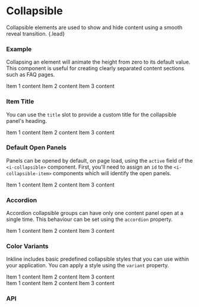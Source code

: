 # Collapsible
Collapsible elements are used to show and hide content using a smooth reveal transition. {.lead}

### Example
Collapsing an element will animate the height from zero to its default value. This component is useful for creating clearly separated content sections such as FAQ pages.

<i-code-preview title="Collapsible Example" link="https://github.com/inkline/inkline/tree/master/src/components/Collapsible">

<i-collapsible>
    <i-collapsible-item title="Item 1">
        Item 1 content
    </i-collapsible-item>
    <i-collapsible-item title="Item 2">
        Item 2 content
    </i-collapsible-item>
    <i-collapsible-item title="Item 3">
        Item 3 content
    </i-collapsible-item>
</i-collapsible>

<template slot="html">

~~~html
<i-collapsible>
    <i-collapsible-item title="Item 1">
        Item 1 content
    </i-collapsible-item>
    <i-collapsible-item title="Item 2">
        Item 2 content
    </i-collapsible-item>
    <i-collapsible-item title="Item 3">
        Item 3 content
    </i-collapsible-item>
</i-collapsible>
~~~

</template>
</i-code-preview>

### Item Title
You can use the `title` slot to provide a custom title for the collapsible panel's heading. 

<i-code-preview title="Collapsible Title" link="https://github.com/inkline/inkline/tree/master/src/components/Collapsible">

<i-collapsible>
    <i-collapsible-item>
        <template slot="title">Item 1</template>
        Item 1 content
    </i-collapsible-item>
    <i-collapsible-item>
        <template slot="title">Item 2</template>
        Item 2 content
    </i-collapsible-item>
    <i-collapsible-item>
        <template slot="title">Item 3</template>
        Item 3 content
    </i-collapsible-item>
</i-collapsible>

<template slot="html">

~~~html
<i-collapsible>
    <i-collapsible-item>
        <template slot="title">Item 1</template>
        Item 1 content
    </i-collapsible-item>
    <i-collapsible-item>
        <template slot="title">Item 2</template>
        Item 2 content
    </i-collapsible-item>
    <i-collapsible-item>
        <template slot="title">Item 3</template>
        Item 3 content
    </i-collapsible-item>
</i-collapsible>
~~~

</template>
</i-code-preview>

### Default Open Panels
Panels can be opened by default, on page load, using the `active` field of the `<i-collapsible>` component. First, you'll need to assign an `id` to the `<i-collapsible-item>` components which will identify the open panels.
 
 <i-code-preview title="Default Open Collapsible Panel" link="https://github.com/inkline/inkline/tree/master/src/components/Collapsible">

<i-collapsible :active="active">
    <i-collapsible-item id="panel-1">
        <template slot="title">Item 1</template>
        Item 1 content
    </i-collapsible-item>
    <i-collapsible-item id="panel-2">
        <template slot="title">Item 2</template>
        Item 2 content
    </i-collapsible-item>
    <i-collapsible-item id="panel-3">
        <template slot="title">Item 3</template>
        Item 3 content
    </i-collapsible-item>
</i-collapsible>

<template slot="html">

~~~html
<i-collapsible :active="active">
    <i-collapsible-item id="panel-1">
        <template slot="title">Item 1</template>
        Item 1 content
    </i-collapsible-item>
    <i-collapsible-item id="panel-2">
        <template slot="title">Item 2</template>
        Item 2 content
    </i-collapsible-item>
    <i-collapsible-item id="panel-3">
        <template slot="title">Item 3</template>
        Item 3 content
    </i-collapsible-item>
</i-collapsible>
~~~

</template>
<template slot="js">

~~~js
export default {
    data () {
        return {
            active: ['panel-1']
        };
    }
}
~~~

</template>
</i-code-preview>

### Accordion
Accordion collapsible groups can have only one content panel open at a single time. This behaviour can be set using the `accordion` property.

<i-code-preview title="Collapsible Accordion" link="https://github.com/inkline/inkline/tree/master/src/components/Collapsible">

<i-collapsible accordion>
    <i-collapsible-item title="Item 1">
        Item 1 content
    </i-collapsible-item>
    <i-collapsible-item title="Item 2">
        Item 2 content
    </i-collapsible-item>
    <i-collapsible-item title="Item 3">
        Item 3 content
    </i-collapsible-item>
</i-collapsible>

<template slot="html">

~~~html
<i-collapsible accordion>
    <i-collapsible-item title="Item 1">
        Item 1 content
    </i-collapsible-item>
    <i-collapsible-item title="Item 2">
        Item 2 content
    </i-collapsible-item>
    <i-collapsible-item title="Item 3">
        Item 3 content
    </i-collapsible-item>
</i-collapsible>
~~~

</template>
</i-code-preview>


### Color Variants
Inkline includes basic predefined collapsible styles that you can use within your application. You can apply a style using the `variant` property.

<i-code-preview title="Collapsible Variants" link="https://github.com/inkline/inkline/tree/master/src/components/Collapsible">

<i-collapsible variant="light">
    <i-collapsible-item title="Item 1">
        Item 1 content
    </i-collapsible-item>
    <i-collapsible-item title="Item 2">
        Item 2 content
    </i-collapsible-item>
    <i-collapsible-item title="Item 3">
        Item 3 content
    </i-collapsible-item>
</i-collapsible>

<div class="_margin-top-1">
    <i-collapsible variant="dark">
        <i-collapsible-item title="Item 1">
            Item 1 content
        </i-collapsible-item>
        <i-collapsible-item title="Item 2">
            Item 2 content
        </i-collapsible-item>
        <i-collapsible-item title="Item 3">
            Item 3 content
        </i-collapsible-item>
    </i-collapsible>
</div>

<template slot="html">

~~~html
<i-collapsible variant="light">
    <i-collapsible-item title="Item 1">
        Item 1 content
    </i-collapsible-item>
    <i-collapsible-item title="Item 2">
        Item 2 content
    </i-collapsible-item>
    <i-collapsible-item title="Item 3">
        Item 3 content
    </i-collapsible-item>
</i-collapsible>
~~~

~~~html
<i-collapsible variant="dark">
    <i-collapsible-item title="Item 1">
        Item 1 content
    </i-collapsible-item>
    <i-collapsible-item title="Item 2">
        Item 2 content
    </i-collapsible-item>
    <i-collapsible-item title="Item 3">
        Item 3 content
    </i-collapsible-item>
</i-collapsible>
~~~

</template>
</i-code-preview>


### API

<i-api-preview title="Collapsible API" markup="i-collapsible" expanded link="https://github.com/inkline/inkline/tree/master/src/components/Collapsible">
    <template slot="props">
        <table class="table -bordered">
            <thead>
                <tr>
                    <th>Property</th>
                    <th>Description</th>
                    <th>Type</th>
                    <th>Accepted</th>
                    <th>Default</th>
                </tr>
            </thead>
            <tbody>
                <tr>
                    <td>accordion</td>
                    <td>Sets the collapsible in accordion mode.</td>
                    <td><code>Boolean</code></td>
                    <td><code>true</code>, <code>false</code></td>
                    <td><code>false</code></td>
                </tr>
                <tr>
                    <td>active</td>
                    <td>Sets the default active collapsible item.</td>
                    <td>Array</td>
                    <td></td>
                    <td><code>[]</code></td>
                </tr>
                <tr>
                    <td>variant</td>
                    <td>Sets the color variant of the collapsible component.</td>
                    <td><code>String</code></td>
                    <td><code>light</code>, <code>dark</code></td>
                    <td><code>light</code></td>
                </tr>
            </tbody>
        </table>
    </template>
    <template slot="slots">
        <table class="table -bordered _margin-bottom-0">
            <thead>
                <tr>
                    <th>Name</th>
                    <th>Description</th>
                </tr>
            </thead>
            <tbody>
                <tr>
                    <td>default</td>
                    <td>Slot for collapsible default content.</td>
                </tr>
            </tbody>
        </table>
    </template>
    <template slot="events">
        <table class="table -bordered _margin-bottom-0">
            <thead>
                <tr>
                    <th>Name</th>
                    <th>Description</th>
                    <th>Prototype</th>
                </tr>
            </thead>
            <tbody>
                <tr>
                    <td>change</td>
                    <td>Emitted when collapsible items are opened or closed.</td>
                    <td><code>(activeItems: String[]) => {}</code></td>
                </tr>
            </tbody>
        </table>
    </template>
</i-api-preview>

<i-api-preview title="Collapsible Item API" markup="i-collapsible-item" expanded link="https://github.com/inkline/inkline/tree/master/src/components/Collapsible">
    <template slot="props">
        <table class="table -bordered">
            <thead>
                <tr>
                    <th>Property</th>
                    <th>Description</th>
                    <th>Type</th>
                    <th>Accepted</th>
                    <th>Default</th>
                </tr>
            </thead>
            <tbody>
                <tr>
                    <td>title</td>
                    <td>Sets the title of the collapsible panel. Replaceable using the <code>title</code> slot.</td>
                    <td><code>String</code></td>
                    <td></td>
                    <td></td>
                </tr>
                <tr>
                    <td>id</td>
                    <td>Sets the identifier of the collapsible item.</td>
                    <td><code>String</code></td>
                    <td></td>
                    <td><code>collapsible-item-&lt;uid&gt;</code></td>
                </tr>
            </tbody>
        </table>
    </template>
    <template slot="slots">
        <table class="table -bordered _margin-bottom-0">
            <thead>
                <tr>
                    <th>Name</th>
                    <th>Description</th>
                </tr>
            </thead>
            <tbody>
                <tr>
                    <td>default</td>
                    <td>Slot for collapsible item default content.</td>
                </tr>
                <tr>
                    <td>title</td>
                    <td>Slot for collapsible item title.</td>
                </tr>
            </tbody>
        </table>
    </template>
</i-api-preview>
